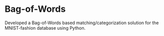 # Bag-of-Words
Developed a Bag-of-Words based matching/categorization solution for the MNIST-fashion database using Python.
